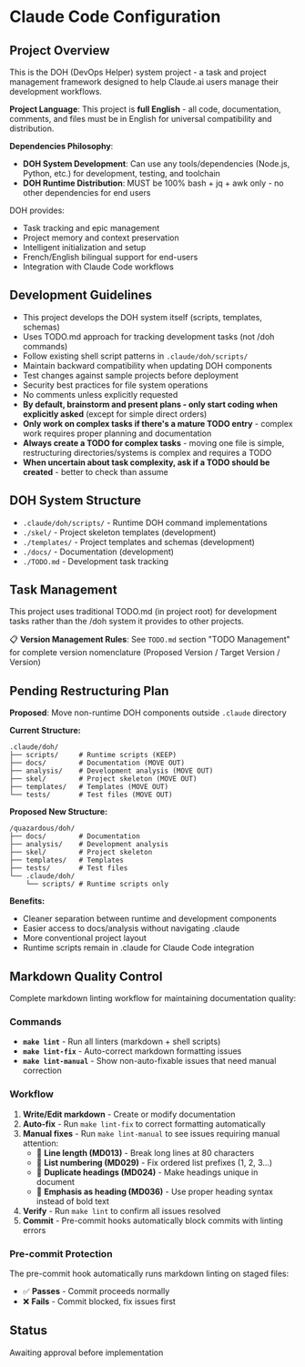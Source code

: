 # Claude Code Configuration

## Project Overview

This is the DOH (DevOps Helper) system project - a task and project management framework designed to help Claude.ai users manage their development workflows.

**Project Language**: This project is **full English** - all code, documentation, comments, and files must be in English for universal compatibility and distribution.

**Dependencies Philosophy**:

- **DOH System Development**: Can use any tools/dependencies (Node.js, Python, etc.) for development, testing, and toolchain
- **DOH Runtime Distribution**: MUST be 100% bash + jq + awk only - no other dependencies for end users

DOH provides:

- Task tracking and epic management
- Project memory and context preservation
- Intelligent initialization and setup
- French/English bilingual support for end-users
- Integration with Claude Code workflows

## Development Guidelines

- This project develops the DOH system itself (scripts, templates, schemas)
- Uses TODO.md approach for tracking development tasks (not /doh commands)
- Follow existing shell script patterns in `.claude/doh/scripts/`
- Maintain backward compatibility when updating DOH components
- Test changes against sample projects before deployment
- Security best practices for file system operations
- No comments unless explicitly requested
- **By default, brainstorm and present plans - only start coding when explicitly asked** (except for simple direct orders)
- **Only work on complex tasks if there's a mature TODO entry** - complex work requires proper planning and documentation
- **Always create a TODO for complex tasks** - moving one file is simple, restructuring directories/systems is complex and requires a TODO
- **When uncertain about task complexity, ask if a TODO should be created** - better to check than assume

## DOH System Structure

- `.claude/doh/scripts/` - Runtime DOH command implementations
- `./skel/` - Project skeleton templates (development)
- `./templates/` - Project templates and schemas (development)  
- `./docs/` - Documentation (development)
- `./TODO.md` - Development task tracking

## Task Management

This project uses traditional TODO.md (in project root) for development tasks rather than the /doh system it provides to other projects.

📋 **Version Management Rules**: See `TODO.md` section "TODO Management" for complete version nomenclature (Proposed Version / Target Version / Version)

## Pending Restructuring Plan

**Proposed**: Move non-runtime DOH components outside `.claude` directory

**Current Structure:**

```text
.claude/doh/
├── scripts/     # Runtime scripts (KEEP)
├── docs/        # Documentation (MOVE OUT)
├── analysis/    # Development analysis (MOVE OUT)
├── skel/        # Project skeleton (MOVE OUT)
├── templates/   # Templates (MOVE OUT)
└── tests/       # Test files (MOVE OUT)
```

**Proposed New Structure:**

```text
/quazardous/doh/
├── docs/        # Documentation
├── analysis/    # Development analysis
├── skel/        # Project skeleton
├── templates/   # Templates
├── tests/       # Test files
└── .claude/doh/
    └── scripts/ # Runtime scripts only
```

**Benefits:**

- Cleaner separation between runtime and development components
- Easier access to docs/analysis without navigating .claude
- More conventional project layout
- Runtime scripts remain in .claude for Claude Code integration

## Markdown Quality Control

Complete markdown linting workflow for maintaining documentation quality:

### Commands

- **`make lint`** - Run all linters (markdown + shell scripts)
- **`make lint-fix`** - Auto-correct markdown formatting issues
- **`make lint-manual`** - Show non-auto-fixable issues that need manual correction

### Workflow

1. **Write/Edit markdown** - Create or modify documentation
2. **Auto-fix** - Run `make lint-fix` to correct formatting automatically  
3. **Manual fixes** - Run `make lint-manual` to see issues requiring manual attention:
   - 📏 **Line length (MD013)** - Break long lines at 80 characters
   - 🔢 **List numbering (MD029)** - Fix ordered list prefixes (1, 2, 3...)
   - 📑 **Duplicate headings (MD024)** - Make headings unique in document
   - 📝 **Emphasis as heading (MD036)** - Use proper heading syntax instead of bold text
4. **Verify** - Run `make lint` to confirm all issues resolved
5. **Commit** - Pre-commit hooks automatically block commits with linting errors

### Pre-commit Protection

The pre-commit hook automatically runs markdown linting on staged files:
- ✅ **Passes** - Commit proceeds normally
- ❌ **Fails** - Commit blocked, fix issues first

## Status

Awaiting approval before implementation
